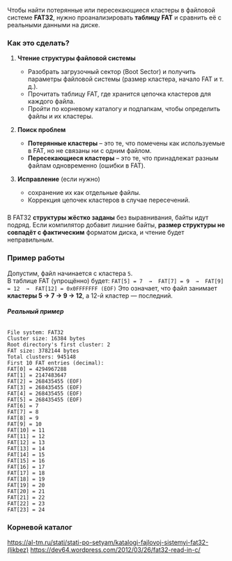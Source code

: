 
Чтобы найти потерянные или пересекающиеся кластеры в файловой системе **FAT32**, нужно проанализировать **таблицу FAT** и сравнить её с реальными данными на диске.

### **Как это сделать?**

1. **Чтение структуры файловой системы**
    
    - Разобрать загрузочный сектор (Boot Sector) и получить параметры файловой системы (размер кластера, начало FAT и т. д.).
    - Прочитать таблицу FAT, где хранится цепочка кластеров для каждого файла.
    - Пройти по корневому каталогу и подпапкам, чтобы определить файлы и их кластеры.
    
2. **Поиск проблем**
    
    - **Потерянные кластеры** – это те, что помечены как используемые в FAT, но не связаны ни с одним файлом.
    - **Пересекающиеся кластеры** – это те, что принадлежат разным файлам одновременно (ошибки в FAT).
    
3. **Исправление** (если нужно)
    
	- сохранение их как отдельные файлы.
	- Коррекция цепочек кластеров в случае пересечений.


### 
В FAT32 **структуры жёстко заданы** без выравнивания, байты идут подряд. Если компилятор добавит лишние байты, **размер структуры не совпадёт с фактическим** форматом диска, и чтение будет неправильным.

### **Пример работы**

Допустим, файл начинается с кластера `5`.  
В таблице FAT (упрощённо) будет:
`FAT[5] = 7  →  FAT[7] = 9  →  FAT[9] = 12  →  FAT[12] = 0x0FFFFFFF (EOF)`
Это означает, что файл занимает **кластеры 5 → 7 → 9 → 12**, а 12-й кластер — последний.
###### **Реальный пример**

```
File system: FAT32
Cluster size: 16384 bytes
Root directory's first cluster: 2
FAT size: 3782144 bytes
Total clusters: 945148
First 10 FAT entries (decimal):
FAT[0] = 4294967288
FAT[1] = 2147483647
FAT[2] = 268435455 (EOF)
FAT[3] = 268435455 (EOF)
FAT[4] = 268435455 (EOF)
FAT[5] = 268435455 (EOF)
FAT[6] = 7
FAT[7] = 8
FAT[8] = 9
FAT[9] = 10
FAT[10] = 11
FAT[11] = 12
FAT[12] = 13
FAT[13] = 14
FAT[14] = 15
FAT[15] = 16
FAT[16] = 17
FAT[17] = 18
FAT[18] = 19
FAT[19] = 20
FAT[20] = 21
FAT[21] = 22
FAT[22] = 23
FAT[23] = 24
```

### Корневой каталог
https://al-tm.ru/stati/stati-po-setyam/katalogi-fajlovoj-sistemyi-fat32-(likbez)
https://dev64.wordpress.com/2012/03/26/fat32-read-in-c/